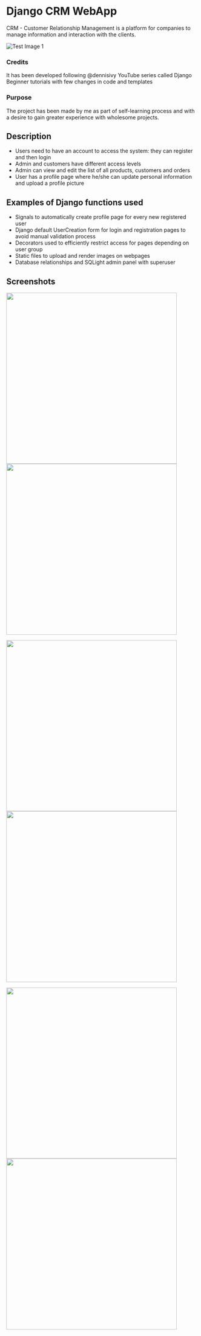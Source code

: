 # Django CRM WebApp 
CRM - Customer Relationship Management is a platform for companies to manage information and interaction with the clients. 

![Test Image 1](https://github.com/aidinatt8/customerDash/blob/master/screenshots/admin_dashboard.png)

### Credits
It has been developed following @dennisivy YouTube series called Django Beginner tutorials with few changes in code and templates
### Purpose
The project has been made by me as part of self-learning process and with a desire to gain greater experience with wholesome projects. 
## Description
- Users need to have an account to access the system: they can register and then login 
- Admin and customers have different access levels 
- Admin can view and edit the list of all products, customers and orders
- User has a profile page where he/she can update personal information and upload a profile picture
## Examples of Django functions used
- Signals to automatically create profile page for every new registered user 
- Django default UserCreation form for login and registration pages to avoid manual validation process 
- Decorators used to efficiently restrict access for pages depending on user group 
- Static files to upload and render images on webpages 
- Database relationships and SQLight admin panel with superuser
## Screenshots
<p float="left">
  <img src="https://github.com/aidinatt8/customerDash/blob/master/screenshots/login_page.png" width="450" />
  <img src="https://github.com/aidinatt8/customerDash/blob/master/screenshots/register_page.png" width="450" /> 
</p>

<p float="left">
  <img src="https://github.com/aidinatt8/customerDash/blob/master/screenshots/customer_dashboard.png" width="450" />
  <img src="https://github.com/aidinatt8/customerDash/blob/master/screenshots/user_profile.png" width="450" /> 
</p>

<p float="left">
  <img src="https://github.com/aidinatt8/customerDash/blob/master/screenshots/admin_customer_page.png" width="450" />
  <img src="https://github.com/aidinatt8/customerDash/blob/master/screenshots/products_page.png" width="450" /> 
</p>

